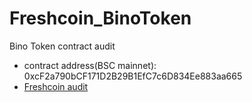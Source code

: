 # Freshcoin_BinoToken
Bino Token contract audit

- contract address(BSC mainnet): 0xcF2a790bCF171D2B29B1EfC7c6D834Ee883aa665
- [Freshcoin audit](https://github.com/freshcoins/Smart-Contract-Audits/blob/main/BinoToken_0xcF2a790bCF171D2B29B1EfC7c6D834Ee883aa665.pdf)
